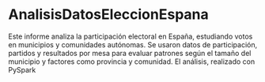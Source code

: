 # AnalisisDatosEleccionEspana
Este informe analiza la participación electoral en España, estudiando votos en municipios y comunidades autónomas. Se usaron datos de participación, partidos y resultados por mesa para evaluar patrones según el tamaño del municipio y factores como provincia y comunidad. El análisis, realizado con PySpark
